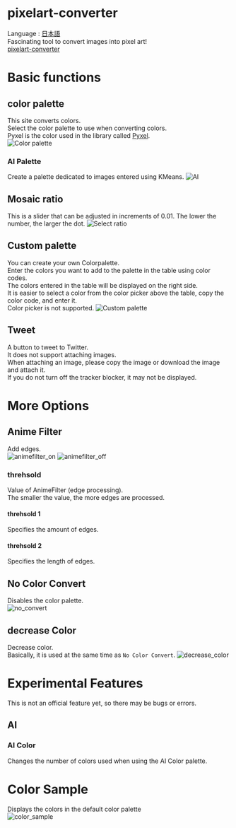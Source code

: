 # pixelart-converter
Language : [日本語](README-ja.md)  
Fascinating tool to convert images into pixel art!  
[pixelart-converter](https://pixelart.streamlit.app)

# Basic functions
## color palette
This site converts colors.  
Select the color palette to use when converting colors.  
Pyxel is the color used in the library called [Pyxel](https://github.com/kitao/pyxel).  
![Color palette](./image/palette.png)
### AI Palette
Create a palette dedicated to images entered using KMeans.
![AI](./image/ai.jpg)

## Mosaic ratio
This is a slider that can be adjusted in increments of 0.01. The lower the number, the larger the dot.
![Select ratio](./image/ratio.png)

## Custom palette
You can create your own Colorpalette.  
Enter the colors you want to add to the palette in the table using color codes.  
The colors entered in the table will be displayed on the right side.  
It is easier to select a color from the color picker above the table, copy the color code, and enter it.  
Color picker is not supported.
![Custom palette](./image/custom.png)

## Tweet
A button to tweet to Twitter.  
It does not support attaching images.  
When attaching an image, please copy the image or download the image and attach it.  
If you do not turn off the tracker blocker, it may not be displayed.  

# More Options
## Anime Filter
Add edges.  
![animefilter_on](./image/ai.jpg)
![animefilter_off](./image/noanime.jpg)
### threhsold
Value of AnimeFilter (edge processing).  
The smaller the value, the more edges are processed.  
#### threhsold 1
Specifies the amount of edges.
#### threhsold 2
Specifies the length of edges.

## No Color Convert
Disables the color palette.  
![no_convert](./image/no_convert.jpg)


## decrease Color
Decrease color.  
Basically, it is used at the same time as ``No Color Convert``.
![decrease_color](./image/decrease.jpg)

# Experimental Features
This is not an official feature yet, so there may be bugs or errors.  
## AI
### AI Color
Changes the number of colors used when using the AI Color palette.

# Color Sample
Displays the colors in the default color palette  
![color_sample](./image/sample.png)
